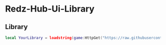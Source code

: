 # Redz-Hub-Ui-Library

## Library
```lua
local YourLibrary = loadstring(game:HttpGet("https://raw.githubusercontent.com/REDzHUB/RedzLibV5/main/Source.Lua"))()
```

